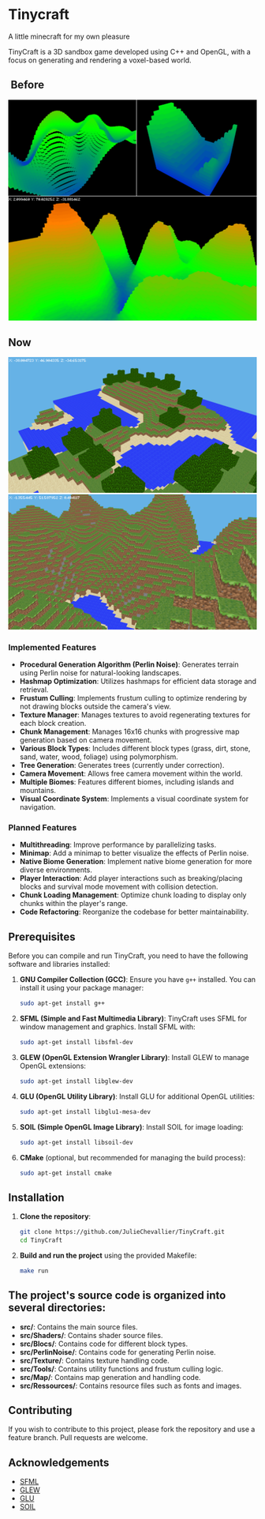 # Tinycraft
A little minecraft for my own pleasure

TinyCraft is a 3D sandbox game developed using C++ and OpenGL, with a focus on generating and rendering a voxel-based world.

##  Before
![TinyCraft before texture](/src/Ressources/readme_V1.png)
##  Now
![TinyCraft mountains](/src/Ressources/readme_V2_1.png)
![TinyCraft island](/src/Ressources/readme_V2_2.png)

### Implemented Features

- **Procedural Generation Algorithm (Perlin Noise)**: Generates terrain using Perlin noise for natural-looking landscapes.
- **Hashmap Optimization**: Utilizes hashmaps for efficient data storage and retrieval.
- **Frustum Culling**: Implements frustum culling to optimize rendering by not drawing blocks outside the camera's view.
- **Texture Manager**: Manages textures to avoid regenerating textures for each block creation.
- **Chunk Management**: Manages 16x16 chunks with progressive map generation based on camera movement.
- **Various Block Types**: Includes different block types (grass, dirt, stone, sand, water, wood, foliage) using polymorphism.
- **Tree Generation**: Generates trees (currently under correction).
- **Camera Movement**: Allows free camera movement within the world.
- **Multiple Biomes**: Features different biomes, including islands and mountains.
- **Visual Coordinate System**: Implements a visual coordinate system for navigation.

### Planned Features

- **Multithreading**: Improve performance by parallelizing tasks.
- **Minimap**: Add a minimap to better visualize the effects of Perlin noise.
- **Native Biome Generation**: Implement native biome generation for more diverse environments.
- **Player Interaction**: Add player interactions such as breaking/placing blocks and survival mode movement with collision detection.
- **Chunk Loading Management**: Optimize chunk loading to display only chunks within the player's range.
- **Code Refactoring**: Reorganize the codebase for better maintainability.

## Prerequisites

Before you can compile and run TinyCraft, you need to have the following software and libraries installed:

1. **GNU Compiler Collection (GCC)**: Ensure you have `g++` installed. You can install it using your package manager:
    ```sh
    sudo apt-get install g++
    ```

2. **SFML (Simple and Fast Multimedia Library)**: TinyCraft uses SFML for window management and graphics. Install SFML with:
    ```sh
    sudo apt-get install libsfml-dev
    ```

3. **GLEW (OpenGL Extension Wrangler Library)**: Install GLEW to manage OpenGL extensions:
    ```sh
    sudo apt-get install libglew-dev
    ```

4. **GLU (OpenGL Utility Library)**: Install GLU for additional OpenGL utilities:
    ```sh
    sudo apt-get install libglu1-mesa-dev
    ```

5. **SOIL (Simple OpenGL Image Library)**: Install SOIL for image loading:
    ```sh
    sudo apt-get install libsoil-dev
    ```

6. **CMake** (optional, but recommended for managing the build process):
    ```sh
    sudo apt-get install cmake
    ```

## Installation

1. **Clone the repository**:
    ```sh
    git clone https://github.com/JulieChevallier/TinyCraft.git
    cd TinyCraft
    ```

2. **Build and run the project** using the provided Makefile:
    ```sh
    make run
    ```

## The project's source code is organized into several directories:

* **src/**: Contains the main source files.
* **src/Shaders/**: Contains shader source files.
* **src/Blocs/**: Contains code for different block types.
* **src/PerlinNoise/**: Contains code for generating Perlin noise.
* **src/Texture/**: Contains texture handling code.
* **src/Tools/**: Contains utility functions and frustum culling logic.
* **src/Map/**: Contains map generation and handling code.
* **src/Ressources/**: Contains resource files such as fonts and images.

## Contributing
If you wish to contribute to this project, please fork the repository and use a feature branch. Pull requests are welcome.

## Acknowledgements

- [SFML](https://www.sfml-dev.org/)
- [GLEW](http://glew.sourceforge.net/)
- [GLU](https://www.opengl.org/resources/libraries/glu/)
- [SOIL](http://www.lonesock.net/soil.html)
